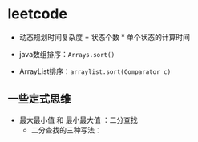 # leetcode

- 动态规划时间复杂度 = 状态个数 * 单个状态的计算时间

- java数组排序：`Arrays.sort()`
- ArrayList排序：`arraylist.sort(Comparator c)`

## 一些定式思维

- 最大最小值 和 最小最大值 ：二分查找
	- 二分查找的三种写法：